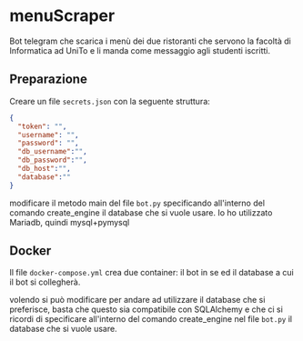 # menuScraper
Bot telegram che scarica i menù dei due ristoranti che servono la facoltà di Informatica ad UniTo e li manda come messaggio agli studenti iscritti.

## Preparazione
Creare un file `secrets.json` con la seguente struttura:
```json
{
  "token": "",
  "username": "",
  "password": "",
  "db_username":"",
  "db_password":"",
  "db_host":"",
  "database":""
}
```
modificare il metodo main del file `bot.py` specificando all'interno del comando create_engine il database che si vuole usare. 
Io ho utilizzato Mariadb, quindi mysql+pymysql

## Docker 
Il file `docker-compose.yml` crea due container: il bot in se ed il database a cui il bot si collegherà.

volendo si può modificare per andare ad utilizzare il database che si preferisce, basta che questo sia compatibile con SQLAlchemy e che ci si ricordi di specificare all'interno del comando create_engine nel file `bot.py` il database che si vuole usare.
